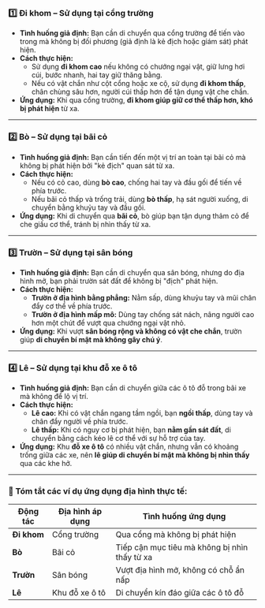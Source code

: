 ### **1️⃣ Đi khom – Sử dụng tại cổng trường**  
- **Tình huống giả định:** Bạn cần di chuyển qua cổng trường để tiến vào trong mà không bị đối phương (giả định là kẻ địch hoặc giám sát) phát hiện.  
- **Cách thực hiện:**  
  - Sử dụng **đi khom cao** nếu không có chướng ngại vật, giữ lưng hơi cúi, bước nhanh, hai tay giữ thăng bằng.  
  - Nếu có vật chắn như cột cổng hoặc xe cộ, sử dụng **đi khom thấp**, chân chùng sâu hơn, người cúi thấp hơn để tận dụng vật che chắn.  
- **Ứng dụng:** Khi qua cổng trường, **đi khom giúp giữ cơ thể thấp hơn, khó bị phát hiện** từ xa.  

---

### **2️⃣ Bò – Sử dụng tại bãi cỏ**  
- **Tình huống giả định:** Bạn cần tiến đến một vị trí an toàn tại bãi cỏ mà không bị phát hiện bởi "kẻ địch" quan sát từ xa.  
- **Cách thực hiện:**  
  - Nếu có cỏ cao, dùng **bò cao**, chống hai tay và đầu gối để tiến về phía trước.  
  - Nếu bãi cỏ thấp và trống trải, dùng **bò thấp**, hạ sát người xuống, di chuyển bằng khuỷu tay và đầu gối.  
- **Ứng dụng:** Khi di chuyển qua **bãi cỏ**, bò giúp bạn tận dụng thảm cỏ để che giấu cơ thể, tránh bị nhìn thấy từ xa.  

---

### **3️⃣ Trườn – Sử dụng tại sân bóng**  
- **Tình huống giả định:** Bạn cần di chuyển qua sân bóng, nhưng do địa hình mở, bạn phải trườn sát đất để không bị "địch" phát hiện.  
- **Cách thực hiện:**  
  - **Trườn ở địa hình bằng phẳng:** Nằm sấp, dùng khuỷu tay và mũi chân đẩy cơ thể về phía trước.  
  - **Trườn ở địa hình mấp mô:** Dùng tay chống sát nách, nâng người cao hơn một chút để vượt qua chướng ngại vật nhỏ.  
- **Ứng dụng:** Khi vượt **sân bóng rộng và không có vật che chắn**, trườn giúp **di chuyển bí mật mà không gây chú ý**.  

---

### **4️⃣ Lê – Sử dụng tại khu đỗ xe ô tô**  
- **Tình huống giả định:** Bạn cần di chuyển giữa các ô tô đỗ trong bãi xe mà không để lộ vị trí.  
- **Cách thực hiện:**  
  - **Lê cao:** Khi có vật chắn ngang tầm ngồi, bạn **ngồi thấp**, dùng tay và chân đẩy người về phía trước.  
  - **Lê thấp:** Khi có nguy cơ bị phát hiện, bạn **nằm gần sát đất**, di chuyển bằng cách kéo lê cơ thể với sự hỗ trợ của tay.  
- **Ứng dụng:** Khu **đỗ xe ô tô** có nhiều vật chắn, nhưng vẫn có khoảng trống giữa các xe, nên **lê giúp di chuyển bí mật mà không bị nhìn thấy** qua các khe hở.  

---

### **📌 Tóm tắt các ví dụ ứng dụng địa hình thực tế:**  

| Động tác  | Địa hình áp dụng | Tình huống ứng dụng |  
|-----------|-----------------|----------------------|  
| **Đi khom**  | Cổng trường | Qua cổng mà không bị phát hiện |  
| **Bò**  | Bãi cỏ | Tiếp cận mục tiêu mà không bị nhìn thấy từ xa |  
| **Trườn**  | Sân bóng | Vượt địa hình mở, không có chỗ ẩn nấp |  
| **Lê**  | Khu đỗ xe ô tô | Di chuyển kín đáo giữa các ô tô đỗ |  
